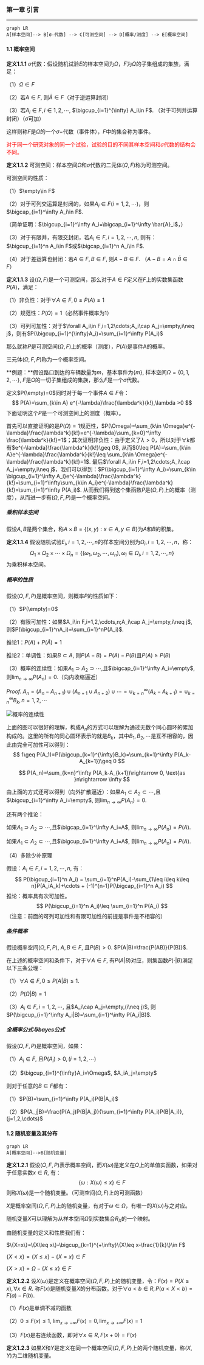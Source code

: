 ### 第一章  引言

---

```mermaid
graph LR
A[样本空间]--> B[σ-代数] --> C[可测空间] --> D[概率/测度] --> E[概率空间]
```

#### 1.1 概率空间

**定义1.1.1** $\sigma$代数：假设随机试验$E$的样本空间为$\Omega$，$F$为$\Omega$的子集组成的集族，满足：

（1）$\Omega \in F$

（2）若$A\in F$, 则$\bar{A}\in F$（对于逆运算封闭）

（3）若$A_i\in F,i\in 1,2,\cdots$, $\bigcup_{i=1}^{\infty} A_i\in F$. （对于可列并运算封闭）（$\sigma$可加）

这样则称$F$是$\Omega$的一个$\sigma-$代数（事件体），$F$中的集合称为事件。

<font color=red>对于同一个研究对象的同一个试验，试验的目的不同其样本空间和$\sigma$代数的结构会不同。</font>

**定义1.1.2** 可测空间：样本空间$\Omega$和$\sigma$代数的二元体$(\Omega,F)$称为可测空间。

可测空间的性质：

（1）$\empty\in F$

（2）对于可列交运算是封闭的，如果$A_i\in F (i=1,2,\cdots)$，则$\bigcap_{i=1}^\infty A_i\in F$.

（简单证明：$\bigcup_{i=1}^\infty A_i=\bigcap_{i=1}^\infty \bar{A}_i$，）

（3）对于有限并，有限交封闭，若$A_i\in F,i=1,2,\cdots,n$, 则有：$\bigcup_{i=1}^n A_i\in F$或$\bigcap_{i=1}^n A_i\in F$.

（4）对于差运算也封闭：若$A\in F, B \in F$, 则$A-B\in F$. （$A-B=A\cap \bar{B}\in F$）

**定义1.1.3** 设$(\Omega,F)$是一个可测空间，那么对于$A\in F$定义在$F$上的实数集函数$P(A)$，满足：

（1）非负性：对于$\forall A\in F,0\leq P(A)\leq 1$

（2）规范性：$P(\Omega)=1$（必然事件概率为1）

（3）可列可加性：对于$\forall A_i\in F,i=1,2\cdots;A_i\cap A_j=\empty,i\neq j$，则有$P(\bigcup_{i=1}^{\infty}A_i)=\sum_{i=1}^\infty P(A_i)$

那么就称$P$是可测空间$(\Omega,F)$上的概率（测度），$P(A)$是事件A的概率。

三元体$(\Omega,F,P)$称为一个概率空间。

**例题：**假设路口到达的车辆数量为$m$，基本事件为$\{m\}$, 样本空间$\Omega=\{0,1,2,\cdots\}$, $F$是$\Omega$的一切子集组成的集族，那么$F$是一个$\sigma$代数。

定义$P(\empty)=0$同时对于每一个事件$A\in F$令：
$$
P(A)=\sum_{k\in A} e^{-\lambda}\frac{\lambda^k}{k!},\lambda >0
$$
下面证明这个$P$是一个可测空间上的测度（概率）。

首先可以直接证明的是$P(\Omega)=1$规范性，$P(\Omega)=\sum_{k\in \Omega}e^{-\lambda}\frac{\lambda^k}{k!}=e^{-\lambda}\sum_{k=0}^\infty \frac{\lambda^k}{k!}=1$；其次证明非负性：由于定义了$\lambda>0$，所以对于$\forall k$都有$e^{-\lambda}\frac{\lambda^k}{k!}\geq 0$, 从而$0\leq P(A)=\sum_{k\in A}e^{-\lambda}\frac{\lambda^k}{k!}\leq \sum_{k\in \Omega}e^{-\lambda}\frac{\lambda^k}{k!}=1$. 最后$\forall A_i\in F,i=1,2\cdots;A_i\cap A_j=\empty,i\neq j$，我们可以得到：$P(\bigcup_{i=1}^\infty A_i)=\sum_{k\in \bigcup_{i=1}^\infty A_i}e^{-\lambda}\frac{\lambda^k}{k!}=\sum_{i=1}^\infty\sum_{k\in A_i}e^{-\lambda}\frac{\lambda^k}{k!}=\sum_{i=1}^\infty P(A_i)$. 从而我们得到这个集函数$P$是$(\Omega,F)$上的概率（测度），从而进一步有$(\Omega,F,P)$是一个概率空间。

##### 乘积样本空间

假设$A,B$是两个集合，称$A\times B=\{(x,y):x\in A,y\in B\}$为$A$和$B$的积集。

**定义1.1.4** 假设随机试验$E_i,i=1,2,\cdots,n$的样本空间分别为$\Omega_i,i=1,2,\cdots,n$，称：
$$
\Omega_1\times\Omega_2\times\cdots\times \Omega_n=\{(\omega_1,\omega_2,\cdots,\omega_n),\omega_i\in \Omega_i,i=1,2,\cdots,n\}
$$
为乘积样本空间。

##### 概率的性质

假设$(\Omega, F,P)$是概率空间，则概率$P$的性质如下：

（1）$P(\empty)=0$

（2）有限可加性：如果$A_i\in F,i=1,2,\cdots,n;A_i\cap A_j=\empty,i\neq j$, 则$P(\bigcup_{i=1}^nA_i)=\sum_{i=1}^nP(A_i)$.

推论1：$P(A)+P(\bar{A})=1$

推论2：单调性：如果$B\subset A$, 则$P(A-B)=P(A)-P(B)$且$P(A)\geq P(B)$

（3）概率的连续性：如果$A_1\supset A_2\supset\cdots,$且$\bigcap_{i=1}^\infty A_i=\empty$, 则$\lim_{n\rightarrow \infty}P(A_n)=0$.（向内收缩逼近）

*Proof.* $A_n=(A_n-A_{n+1})\cup (A_{n+1}\cup A_{n+2})\cup \cdots=\cup_{k=n}^\infty (A_k-A_{k+1})=\cup_{k=n}^\infty B_k,n=1,2,\cdots$

![概率的连续性](/pics/1.png)

上面的图可以很好的理解，构成$A_n$的方式可以理解为通过无数个同心圆环的累加构成的。这里的所有的同心圆环表示的就是$B_k$，其中$B_1,B_2,\cdots$是互不相容的，因此由完全可加性可以得到：
$$
1\geq P(A_1)=P(\bigcup_{k=1}^{\infty}B_k)=\sum_{k=1}^\infty P(A_k-A_{k+1})\geq 0
$$

$$
P(A_n)=\sum_{k=n}^\infty P(A_k-A_{k+1})\rightarrow 0, \text{as }n\rightarrow \infty
$$

由上面的方式还可以得到（向外扩散逼近）：如果$A_1\subset A_2\subset\cdots,$且$\bigcup_{i=1}^\infty A_i=\empty$, 则$\lim_{n\rightarrow \infty}P(A_n)=0$.

还有两个推论：

如果$A_1\supset A_2\supset\cdots,$且$\bigcap_{i=1}^\infty A_i=A$, 则$\lim_{n\rightarrow \infty}P(A_n)=P(A)$.

如果$A_1\subset A_2\subset\cdots,$且$\bigcup_{i=1}^\infty A_i=A$, 则$\lim_{n\rightarrow \infty}P(A_n)=P(A)$.

（4）多除少补原理

假设：$A_i\in F,i=1,2,\cdots,n$, 有：
$$
P(\bigcup_{i=1}^n A_i) = \sum_{i=1}^nP(A_i)-\sum_{1\leq i\leq k\leq n}P(A_iA_k)+\cdots + (-1)^{n-1}P(\bigcap_{i=1}^n A_i)
$$
推论：概率具有次可加性。
$$
P(\bigcup_{i=1}^n A_i)\leq \sum_{i=1}^n P(A_i)
$$
（注意：前面的可列可加性和有限可加性的前提是事件是不相容的）

##### 条件概率

假设概率空间$(\Omega,F,P)$, $A,B\in F$, 且$P(B)>0$. $P(A|B)=\frac{P(AB)}{P(B)}$.

在上述的概率空间和条件下，对于$\forall A\in F$, 有$P(A|B)$对应，则集函数$P(\cdot |B)$满足以下三条公理：

（1）$\forall A\in F, 0\leq P(A|B)\leq 1$.

（2）$P(\Omega|B)=1$

（3）$A_i\in F,i=1,2,\cdots$, 且$A_i\cap A_j=\empty,(i\neq j)$, 则$P(\bigcup_{i=1}^\infty A_i|B)=\sum_{i=1}^\infty P(A_i|B)$.

##### 全概率公式与bayes公式

假设$(\Omega,F,P)$是概率空间，如果：

（1）$A_i\in F$, 且$P(A_i)> 0,(i=1,2,\cdots)$

（2）$\bigcup_{i=1}^{\infty}A_i=\Omega$, $A_iA_j=\empty$

则对于任意的$B\in F$都有：

（1）$P(B)=\sum_{i=1}^\infty P(A_i)P(B|A_i)$

（2）$P(A_j|B)=\frac{P(A_j)P(B|A_j)}{\sum_{i=1}^\infty P(A_i)P(B|A_i)},(j=1,2,\cdots)$

#### 1.2 随机变量及其分布

```mermaid
graph LR
A[概率空间]-->B[随机变量]
```

**定义1.2.1** 假设$(\Omega,F,P)$表示概率空间，而$X(\omega)$是定义在$\Omega$上的单值实函数，如果对于任意实数$x\in R$, 有：
$$
\{\omega:X(\omega)\leq x\}\in F
$$
则称$X(\omega)$是一个随机变量。（可测空间$(\Omega,F)$上的可测函数）

$X$是概率空间$(\Omega,F,P)$上的随机变量，有对于$\omega\in \Omega$，有唯一的$X(\omega)$与之对应。

随机变量$X$可以理解为从样本空间$\Omega$到实数集合$R_X$的一个映射。

由随机变量的定义和性质我们有：

$\{X=x\}=\{X\leq x\}-\bigcup_{k=1}^{+\infty}\{X\leq x-\frac{1}{k}\}\in F$

$\{X< x\}=\{X\leq x\}-\{X=x\}\in F$

$\{X>x\}=\Omega-\{X\leq x\}\in F$

**定义1.2.2** 设$X(\omega)$是定义在概率空间$(\Omega,F,P)$上的随机变量，令：$F(x)=P(X\leq x),\forall x\in R$. 称$F(x)$是随机变量$X$的分布函数。对于$\forall a<b\in R,P(a<X<b)=F(a)-F(b)$.

（1）$F(x)$是单调不减的函数

（2）$0\leq F(x)\leq 1$, $\lim_{x\rightarrow -\infty} F(x)=0,\lim_{x\rightarrow +\infty} F(x)=1$

（3）$F(x)$是右连续函数，即对$\forall x\in R, F(x+0)=F(x)$

**定义1.2.3** 如果$X$和$Y$是定义在同一个概率空间$(\Omega,F,P)$上的两个随机变量，称$(X,Y)$为二维随机变量。